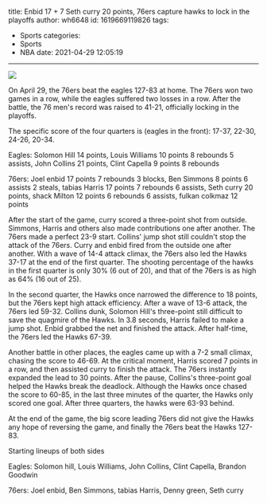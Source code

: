 title: Enbid 17 + 7 Seth curry 20 points, 76ers capture hawks to lock in the playoffs
author: wh6648
id: 1619669119826
tags: 
- Sports
categories: 
- Sports
- NBA
date: 2021-04-29 12:05:19
---
![](https://p9.itc.cn/q_70/images01/20210429/4780d1348f054c078a8b90716b3a4ee1.jpeg)


On April 29, the 76ers beat the eagles 127-83 at home. The 76ers won two games in a row, while the eagles suffered two losses in a row. After the battle, the 76 men's record was raised to 41-21, officially locking in the playoffs.

The specific score of the four quarters is (eagles in the front): 17-37, 22-30, 24-26, 20-34.

Eagles: Solomon Hill 14 points, Louis Williams 10 points 8 rebounds 5 assists, John Collins 21 points, Clint Capella 9 points 8 rebounds

76ers: Joel enbid 17 points 7 rebounds 3 blocks, Ben Simmons 8 points 6 assists 2 steals, tabias Harris 17 points 7 rebounds 6 assists, Seth curry 20 points, shack Milton 12 points 6 rebounds 6 assists, fulkan colkmaz 12 points

After the start of the game, curry scored a three-point shot from outside. Simmons, Harris and others also made contributions one after another. The 76ers made a perfect 23-9 start. Collins' jump shot still couldn't stop the attack of the 76ers. Curry and enbid fired from the outside one after another. With a wave of 14-4 attack climax, the 76ers also led the Hawks 37-17 at the end of the first quarter. The shooting percentage of the hawks in the first quarter is only 30% (6 out of 20), and that of the 76ers is as high as 64% (16 out of 25).

In the second quarter, the Hawks once narrowed the difference to 18 points, but the 76ers kept high attack efficiency. After a wave of 13-6 attack, the 76ers led 59-32. Collins dunk, Solomon Hill's three-point still difficult to save the quagmire of the Hawks. In 3.8 seconds, Harris failed to make a jump shot. Enbid grabbed the net and finished the attack. After half-time, the 76ers led the Hawks 67-39.

Another battle in other places, the eagles came up with a 7-2 small climax, chasing the score to 46-69. At the critical moment, Harris scored 7 points in a row, and then assisted curry to finish the attack. The 76ers instantly expanded the lead to 30 points. After the pause, Collins's three-point goal helped the Hawks break the deadlock. Although the Hawks once chased the score to 60-85, in the last three minutes of the quarter, the Hawks only scored one goal. After three quarters, the hawks were 63-93 behind.

At the end of the game, the big score leading 76ers did not give the Hawks any hope of reversing the game, and finally the 76ers beat the Hawks 127-83.

Starting lineups of both sides

Eagles: Solomon hill, Louis Williams, John Collins, Clint Capella, Brandon Goodwin

76ers: Joel enbid, Ben Simmons, tabias Harris, Denny green, Seth curry

